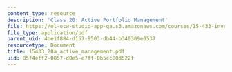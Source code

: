 ```yaml
---
content_type: resource
description: 'Class 20: Active Portfolio Management'
file: https://ol-ocw-studio-app-qa.s3.amazonaws.com/courses/15-433-investments-spring-2003/85f4eff20857d0e5e7ff0b5cc80d522f_15433_20a_active_management.pdf
file_type: application/pdf
parent_uid: 4be1f884-d157-9503-db44-b340309e0537
resourcetype: Document
title: 15433_20a_active_management.pdf
uid: 85f4eff2-0857-d0e5-e7ff-0b5cc80d522f
---
```

